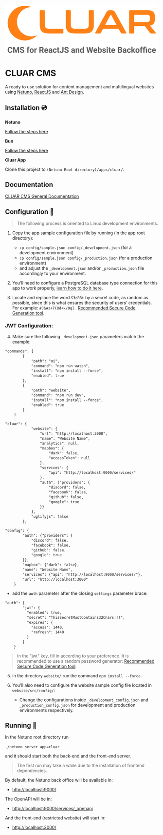 ![logocluar](https://raw.githubusercontent.com/netuno-org/cluar/main/docs/logo.svg)

# CLUAR CMS 
A ready to use solution for content management and multilingual websites using [Netuno](https://www.netuno.org/), [ReactJS](https://reactjs.org/) and [Ant Design](https://ant.design/).

## Installation :cd:

**Netuno**

[Follow the steps here](https://doc.netuno.org/docs/get-started/installation)

**Bun**

[Follow the steps here](https://bun.sh/docs/installation)

**Cluar App**

Clone this project to `(Netuno Root directory)/apps/cluar/`.

## Documentation

[CLUAR CMS General Documentation](docs/README.md)

## Configuration :wrench:

> The following process is oriented to Linux development environments.

1. Copy the app sample configuration file by running (in the app root directory):
    - `cp config/sample.json config/_development.json` (for a development environment)
    - `cp config/sample.json config/_production.json` (for a production environment)
    - and adjust the `_development.json` and/or `_production.json` file accordingly to your environment.
  
2. You'll need to configure a PostgreSQL database type connection for this app to work properly, [learn how to do it here](https://doc.netuno.org/pt/docs/academy/server/database/psql/).

3. Locate and replace the word `S3cR3t` by a secret code, as random as possible, since this is what ensures the security of users' credentials. For example: `#J&Az+7(8d+k/9q]` . [Recommended Secure Code Generation tool](https://www.random.org/passwords/).

### JWT Configuration:
4. Make sure the following `_development.json` parameters match the example:

```
"commands": [
        {
            "path": "ui",
            "command": "npm run watch",
            "install": "npm install --force",
            "enabled": true
        },
        {
            "path": "website",
            "command": "npm run dev",
            "install": "npm install --force",
            "enabled": true
        }
    ]
```

```
"cluar": {
            "website": {
                "url": "http://localhost:3000",
                "name": "Website Name",
                "analytics": null,
                "mapbox": {
                    "dark": false,
                    "accessToken": null
                },
                "services": {
                    "api": "http://localhost:9000/services/"
                },
                "auth": {"providers": {
                    "discord": false,
                    "facebook": false,
                    "github": false,
                    "google": true
                }}
            },
            "uglifyjs": false
        },
```

```
"config": {
        "auth": {"providers": {
            "discord": false,
            "facebook": false,
            "github": false,
            "google": true
        }},
        "mapbox": {"dark": false},
        "name": "Website Name",
        "services": {"api": "http://localhost:9000/services/"},
        "url": "http://localhost:3000"
    }
```

 - add the `auth` parameter after the closing `settings` parameter brace:
```
"auth": {
        "jwt": {
          "enabled": true,
          "secret": "ThisSecretMustContains32Chars!!!",
          "expires": {
            "access": 1440,
            "refresh": 1440
          }
        }
    }
```
> In the "jwt" key, fill in according to your preference. It is recommended to use a random password generator: [Recommended Secure Code Generation tool](https://www.random.org/passwords/).

5. in the directory `website/` run the command `npm install --force`.

6. You'll also need to configure the website sample config file located in `website/src/config/`:
    - Change the configurations inside `_development_config.json` and `_production_config.json` for development and production environments respectively.
      

## Running :rocket:

In the Netuno root directory run

`./netuno server app=cluar`

and it should start both the back-end and the front-end server.

> The first run may take a while due to the installation of frontend dependencies.

By default, the Netuno back office will be available in:
  - [http://localhost:9000/](http://localhost:9000/)

The OpenAPI will be in:
  - [http://localhost:9000/services/_openapi](http://localhost:9000/services/_openapi)

And the front-end (restricted website) will start in:
  - [http://localhost:3000/](http://localhost:3000/)
